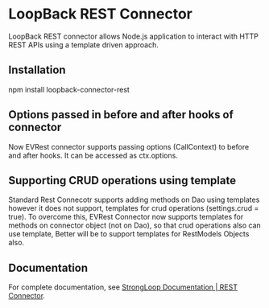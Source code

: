 # LoopBack REST Connector

LoopBack REST connector allows Node.js application to interact with HTTP REST APIs using a template driven approach.

## Installation

npm install loopback-connector-rest

## Options passed in before and after hooks of connector
Now EVRest connector supports passing options (CallContext) to before and after hooks. It can be accessed as ctx.options.

## Supporting CRUD operations using template
Standard Rest Connecotr supports adding methods on Dao using templates however it does not support, templates for crud operations (settings.crud = true). To overcome this, EVRest Connector now supports templates for methods on connector object (not on Dao), so that crud operations also can use template, Better will be to support templates for RestModels Objects also. 

## Documentation

For complete documentation, see [StrongLoop Documentation | REST Connector](http://docs.strongloop.com/display/LB/REST+connector).
